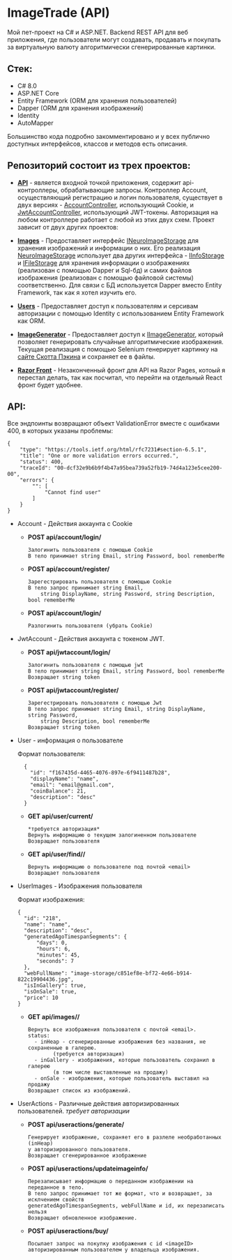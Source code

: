 # ImageTrade (API)
Мой пет-проект на C# и ASP.NET. Backend REST API для веб приложения, где пользователи могут создавать, продавать и покупать за виртуальную валюту алгоритмически сгенерированные картинки.

## Стек:
- C# 8.0
- ASP.NET Core
- Entity Framework (ORM для хранения пользователей)
- Dapper (ORM для хранения изображений)
- Identity
- AutoMapper

Большинство кода подробно закомментировано и у всех публично доступных интерфейсов, классов и методов есть описания.

## Репозиторий состоит из трех проектов:
- **[API](https://github.com/quartzout/image-trade-api/tree/master/API)** - является входной точкой приложения, содержит api-контроллеры, обрабатывающие запросы. Контроллер Account, осуществляющий регистрацию и логин пользователя, существует в двух версиях - [AccountController](https://github.com/quartzout/image-trade-api/blob/master/API/Controllers/AccountController.cs), использующий Cookie, и [JwtAccountController](https://github.com/quartzout/image-trade-api/blob/master/API/Controllers/JwtAccountController.cs), использующий JWT-токены. Авторизация на любом контроллере работает с любой из этих двух схем.
Проект зависит от двух других проектов:

- **[Images](https://github.com/quartzout/image-trade-api/tree/master/Images)** - Предоставляет интерфейс [INeuroImageStorage](https://github.com/quartzout/image-trade-api/blob/master/Images/Interfaces/INeuroImageStorage.cs) для хранения изображений и информации о них. Его реализация [NeuroImageStorage](https://github.com/quartzout/image-trade-api/blob/master/Images/Classes/NeuroImageStorage.cs) использует два других интерфейса - [IInfoStorage](https://github.com/quartzout/image-trade-api/blob/master/Images/Interfaces/IInfoStorage.cs) и [IFileStorage](https://github.com/quartzout/image-trade-api/blob/master/Images/Interfaces/IFileStorage.cs) для хранения информации о изображениях (реализован с помощью Dapper и Sql-бд) и самих файлов изображения (реализован с помощью файловой системы) соответственно. Для связи с БД используется Dapper вместо Entity Framework, так как я хотел изучить его.

- **[Users](https://github.com/quartzout/image-trade-api/tree/master/Users)** - Предоставляет доступ к пользователям и серсивам авторизации с помощью Identity c использованием Entity Framework как ORM.

- **[ImageGenerator](https://github.com/quartzout/image-trade-api/tree/master/ImageGenerator)** - Предоставляет доступ к [IImageGenerator](https://github.com/quartzout/image-trade-api/tree/master/ImageGenerator/Interfaces/IImageGenerator.cs), который позволяет генерировать случайные алгоритмические изображения.
Текущая реализация с помощью Selenium генерирует картинку на [сайте Скотта Пэкина](https://www.pakin.org/random-art/) и сохраняет ее в файлы.

- **[Razor Front](https://github.com/quartzout/image-trade-api/tree/master/Razor%20Front)** - Незаконченный фронт для API на Razor Pages, котоый я перестал делать, так
как посчитал, что перейти на отдельный React фронт будет удобнее.  


## API:

Все эндпоинты возвращают объект ValidationError вместе с ошибками 400, в которых указаны проблемы:

    {
        "type": "https://tools.ietf.org/html/rfc7231#section-6.5.1",
        "title": "One or more validation errors occurred.",
        "status": 400,
        "traceId": "00-dcf32e9b6b9f4b47a95bea739a52fb19-74d4a123e5cee200-00",
        "errors": {
            "": [
                "Cannot find user"
            ]
        }
    }

- Account - Действия аккаунта с Cookie
  - **POST api/account/login/**
  
        Залогинить пользователя с помощью Cookie
        В тело принимает string Email, string Password, bool rememberMe
    
  - **POST api/account/register/**
  
        Зарегестрировать пользователя с помощью Cookie
        В тело запрос принимает string Email, 
            string DisplayName, string Password, string Description, bool rememberMe 
        
  - **POST api/account/login/**

        Разлогинить пользователя (убрать Cookie)
        
- JwtAccount - Действия аккаунта с токеном JWT.
  - **POST api/jwtaccount/login/**
  
        Залогинить пользователя с помощью jwt
        В тело принимает string Email, string Password, bool rememberMe
        Возвращает string token
    
  - **POST api/jwtaccount/register/**
  
        Зарегестрировать пользователя с помощью Jwt
        В тело запрос принимает string Email, string DisplayName, string Password, 
            string Description, bool rememberMe 
        Возвращает string token
        
- User - информация о пользователе

  Формат пользователя:
  
        {
          "id": "f167435d-4465-4076-897e-6f9411487b28",
          "displayName": "name",
          "email": "email@gmail.com",
          "coinBalance": 21,
          "description": "desc"
        }
      

  - **GET api/user/current/** 
  
        *требуется авторизация*
        Вернуть информацию о текущем залогиненном пользователе
        Возвращает пользователя
    
  - **GET api/user/find/<email>/**
  
        Вернуть информацию о пользователе под почтой <email>
        Возвращает пользователя
        
- UserImages - Изображения пользователя
  
  Формат изображения:
  
      {
        "id": "218",
        "name": "name",
        "description": "desc",
        "generatedAgoTimespanSegments": {
            "days": 0,
            "hours": 6,
            "minutes": 45,
            "seconds": 7
        },
        "webFullName": "image-storage/c851ef8e-bf72-4e66-b914-822c19904436.jpg",
        "isInGallery": true,
        "isOnSale": true,
        "price": 10
      }

  - **GET api/images/<email>/<status>** 
  
        Вернуть все изображения пользователя с почтой <email>.
        status: 
          - inHeap - сгенерированные изображения без названия, не сохраненные в галерею.
                (требуется авторизация)
          - inGallery - изображения, которые пользователь сохранил в галерею 
                (в том числе выставленные на продажу)
          - onSale - изображения, которые пользователь выставил на продажу
        Возвращает список из изображений.
        
        
- UserActions - Различные действия авторизированных пользователей. *требует авторизации*
  

  - **POST api/useractions/generate/** 
  
        Генерирует изображение, сохраняет его в разлеле необработанных (inHeap) 
        у авторизированного пользователя.
        Возвращает сгенерированное изображение
    
  - **POST api/useractions/updateimageinfo/**
  
        Перезаписывает информацию о переданном изображении на переданное в тело.
        В тело запрос принимает тот же формат, что и возвращает, за исклчением свойств 
        generatedAgoTimespanSegments, webFullName и id, их перезаписать нельзя
        Возвращает обновленное изображение.
  
  - **POST api/useractions/buy/<imageID>**
  
        Посылает запрос на покупку изображения с id <imageID> 
        авторизированным пользователем у владельца изображения. 
        
        
        
        
        
           
    
        
        
     
   
    
    






